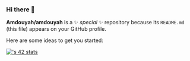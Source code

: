 ### Hi there 👋

**Amdouyah/amdouyah** is a ✨ _special_ ✨ repository because its `README.md` (this file) appears on your GitHub profile.

Here are some ideas to get you started:

[![<username>'s 42 stats](https://badge.mediaplus.ma/darkblue/<amdouyah>)](https://github.com/amdouyah/badge42)
